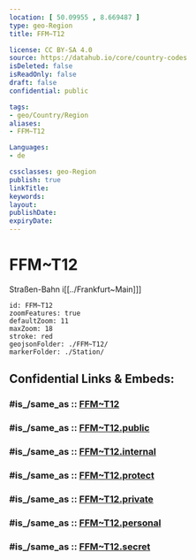 ```yaml
---
location: [ 50.09955 , 8.669487 ] 
type: geo-Region
title: FFM~T12

license: CC BY-SA 4.0
source: https://datahub.io/core/country-codes
isDeleted: false
isReadOnly: false
draft: false
confidential: public

tags:
- geo/Country/Region
aliases:
- FFM~T12

Languages:
- de

cssclasses: geo-Region
publish: true
linkTitle: 
keywords: 
layout: 
publishDate: 
expiryDate: 
---
```


# FFM~T12

Straßen-Bahn i[[../Frankfurt~Main]]]  

```leaflet
id: FFM~T12
zoomFeatures: true 
defaultZoom: 11 
maxZoom: 18
stroke: red
geojsonFolder: ./FFM~T12/
markerFolder: ./Station/
```


## Confidential Links & Embeds: 

### #is_/same_as :: [FFM~T12](/_Standards/Earth/Continent/Europe/Europe~Central/Germany/Germany~West/Hessen/counties~Hessen/Frankfurt~Main/FFM~T12.md) 

### #is_/same_as :: [FFM~T12.public](/_public/Earth/Continent/Europe/Europe~Central/Germany/Germany~West/Hessen/counties~Hessen/Frankfurt~Main/FFM~T12.public.md) 

### #is_/same_as :: [FFM~T12.internal](/_internal/Earth/Continent/Europe/Europe~Central/Germany/Germany~West/Hessen/counties~Hessen/Frankfurt~Main/FFM~T12.internal.md) 

### #is_/same_as :: [FFM~T12.protect](/_protect/Earth/Continent/Europe/Europe~Central/Germany/Germany~West/Hessen/counties~Hessen/Frankfurt~Main/FFM~T12.protect.md) 

### #is_/same_as :: [FFM~T12.private](/_private/Earth/Continent/Europe/Europe~Central/Germany/Germany~West/Hessen/counties~Hessen/Frankfurt~Main/FFM~T12.private.md) 

### #is_/same_as :: [FFM~T12.personal](/_personal/Earth/Continent/Europe/Europe~Central/Germany/Germany~West/Hessen/counties~Hessen/Frankfurt~Main/FFM~T12.personal.md) 

### #is_/same_as :: [FFM~T12.secret](/_secret/Earth/Continent/Europe/Europe~Central/Germany/Germany~West/Hessen/counties~Hessen/Frankfurt~Main/FFM~T12.secret.md)

